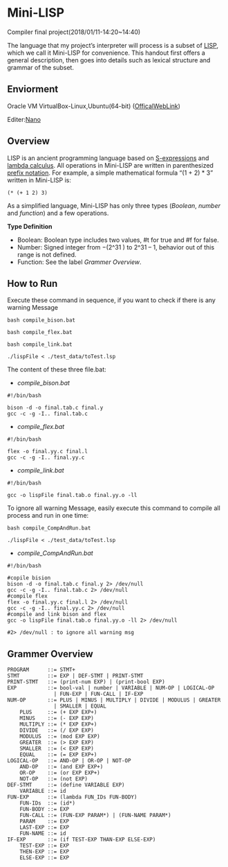 # Mini-LISP
Compiler final project(2018/01/11-14:20~14:40)

The language that my project’s interpreter will process is a subset of [LISP](https://en.wikipedia.org/wiki/LISP), which we call
it Mini-LISP for convenience. This handout first offers a general description, then goes
into details such as lexical structure and grammar of the subset.

## Enviorment
Oracle VM VirtualBox-Linux,Ubuntu(64-bit) ([OfficalWebLink](https://www.oracle.com/technetwork/server-storage/virtualbox/downloads/index.html))

Editer:[Nano](https://zh.wikipedia.org/wiki/Nano_(%E6%96%87%E5%AD%97%E7%B7%A8%E8%BC%AF%E5%99%A8))

## Overview
LISP is an ancient programming language based on [S-expressions](https://en.wikipedia.org/wiki/S-expression) and [lambda calculus](https://en.wikipedia.org/wiki/Lambda_calculus).
All operations in Mini-LISP are written in parenthesized [prefix notation](https://en.wikipedia.org/wiki/Polish_notation). For example, a
simple mathematical formula “(1 + 2) * 3” written in Mini-LISP is:

<pre><code>(* (+ 1 2) 3)</code></pre>

As a simplified language, Mini-LISP has only three types (*Boolean*, *number* and *function*)
and a few operations.

**Type Definition**

- Boolean: Boolean type includes two values, #t for true and #f for false.
- Number: Signed integer from −(2^31 ) to 2^31 – 1, behavior out of this range is not defined.
- Function: See the label *Grammer Overview*.

## How to Run
Execute these command in sequence, if you want to check if there is any warning Message

<pre><code>bash compile_bison.bat

bash compile_flex.bat

bash compile_link.bat

./lispFile < ./test_data/toTest.lsp
</code></pre>

The content of these three file.bat:
- *compile_bison.bat*
<pre><code>#!/bin/bash

bison -d -o final.tab.c final.y
gcc -c -g -I.. final.tab.c
</code></pre>

- *compile_flex.bat*
<pre><code>#!/bin/bash

flex -o final.yy.c final.l
gcc -c -g -I.. final.yy.c
</code></pre>

- *compile_link.bat*
<pre><code>#!/bin/bash

gcc -o lispFile final.tab.o final.yy.o -ll
</code></pre>

To ignore all warning Message, easily execute this command to compile all process and run in one time:

<pre><code>bash compile_CompAndRun.bat

./lispFile < ./test_data/toTest.lsp
</code></pre>

- *compile_CompAndRun.bat*
<pre><code>#!/bin/bash

#copile bision
bison -d -o final.tab.c final.y 2> /dev/null
gcc -c -g -I.. final.tab.c 2> /dev/null
#compile flex
flex -o final.yy.c final.l 2> /dev/null
gcc -c -g -I.. final.yy.c 2> /dev/null
#compile and link bison and flex
gcc -o lispFile final.tab.o final.yy.o -ll 2> /dev/null

#2> /dev/null : to ignore all warning msg
</code></pre>

## Grammer Overview
<pre><code>PROGRAM      ::= STMT+
STMT         ::= EXP | DEF-STMT | PRINT-STMT
PRINT-STMT   ::= (print-num EXP) | (print-bool EXP)
EXP          ::= bool-val | number | VARIABLE | NUM-OP | LOGICAL-OP
               | FUN-EXP | FUN-CALL | IF-EXP
NUM-OP       ::= PLUS | MINUS | MULTIPLY | DIVIDE | MODULUS | GREATER
               | SMALLER | EQUAL
    PLUS     ::= (+ EXP EXP+)
    MINUS    ::= (- EXP EXP)
    MULTIPLY ::= (* EXP EXP+)
    DIVIDE   ::= (/ EXP EXP)
    MODULUS  ::= (mod EXP EXP)
    GREATER  ::= (> EXP EXP)
    SMALLER  ::= (< EXP EXP)
    EQUAL    ::= (= EXP EXP+)
LOGICAL-OP   ::= AND-OP | OR-OP | NOT-OP
    AND-OP   ::= (and EXP EXP+)
    OR-OP    ::= (or EXP EXP+)
    NOT-OP   ::= (not EXP)
DEF-STMT     ::= (define VARIABLE EXP)
    VARIABLE ::= id
FUN-EXP      ::= (lambda FUN_IDs FUN-BODY)
    FUN-IDs  ::= (id*)
    FUN-BODY ::= EXP
    FUN-CALL ::= (FUN-EXP PARAM*) | (FUN-NAME PARAM*)
    PARAM    ::= EXP
    LAST-EXP ::= EXP
    FUN-NAME ::= id
IF-EXP       ::= (if TEST-EXP THAN-EXP ELSE-EXP)
    TEST-EXP ::= EXP
    THEN-EXP ::= EXP
    ELSE-EXP ::= EXP
</code></pre>

